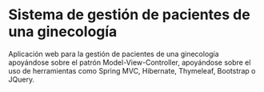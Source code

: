 # Sistema de gestión de pacientes de una ginecología

Aplicación web para la gestión de pacientes de una ginecología apoyándose sobre el patrón Model-View-Controller, apoyándose sobre el uso de herramientas como Spring MVC, Hibernate, Thymeleaf, Bootstrap o JQuery.

